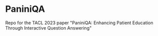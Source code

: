 # PaniniQA
Repo for the TACL 2023 paper "PaniniQA: Enhancing Patient Education Through Interactive Question Answering"

